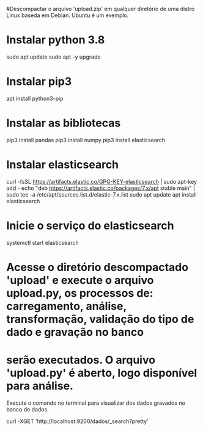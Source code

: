 #Descompactar o arquivo 'upload.zip' em qualquer diretório de uma distro Linux baseda em Debian. Ubuntu é um exemplo.

# Instalar python 3.8

sudo apt update
sudo apt -y upgrade

# Instalar pip3

apt install python3-pip

# Instalar as bibliotecas 

pip3 install pandas
pip3 install numpy
pip3 install elasticsearch

# Instalar elasticsearch
curl -fsSL https://artifacts.elastic.co/GPG-KEY-elasticsearch | sudo apt-key add -
echo "deb https://artifacts.elastic.co/packages/7.x/apt stable main" | sudo tee -a /etc/apt/sources.list.d/elastic-7.x.list
sudo apt update
apt install elasticsearch

# Inicie o serviço do elasticsearch

systemctl start elasticsearch

# Acesse o diretório  descompactado 'upload' e execute o arquivo upload.py, os processos de: carregamento, análise, transformação, validação do tipo de dado e gravação no banco
# serão executados. O arquivo 'upload.py' é aberto, logo disponível para análise.


Execute o comando no terminal para visualizar dos dados gravados no banco de dados.

curl -XGET 'http://localhost:9200/dados/_search?pretty'
